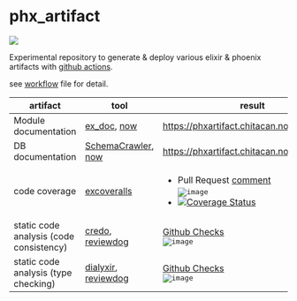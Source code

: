 # phx_artifact

![](https://github.com/chitacan/phx_artifact/workflows/generate%20artifacts/badge.svg)

Experimental repository to generate & deploy various elixir & phoenix artifacts with [github actions](https://github.com/features/actions).

see [workflow](./.github/workflows/artifact.yml) file for detail.

| artifact | tool | result |
| --- | --- | --- |
| Module documentation | [ex_doc](https://github.com/elixir-lang/ex_doc), [now](https://zeit.co/home) | https://phxartifact.chitacan.now.sh/ |
| DB documentation | [SchemaCrawler](http://www.schemacrawler.com/), [now](https://zeit.co/home) | https://phxartifact.chitacan.now.sh/db.html |
| code coverage | [excoveralls](https://github.com/parroty/excoveralls) | <ul><li>Pull Request [comment](https://github.com/chitacan/phx_artifact/pull/1#issuecomment-568549989)<br/><kbd>![image](https://user-images.githubusercontent.com/286950/71497489-d366e800-289b-11ea-8aa0-20a06c927cb0.png)</kbd></li><li>[![Coverage Status](https://coveralls.io/repos/github/chitacan/phx_artifact/badge.svg?branch=master)](https://coveralls.io/github/chitacan/phx_artifact?branch=master)</li> |
| static code analysis (code consistency) | [credo](https://github.com/rrrene/credo/), [reviewdog](https://github.com/reviewdog/reviewdog) | [Github Checks](https://github.com/chitacan/phx_artifact/pull/1/files#annotation_92511572)<br/><kbd>![image](https://user-images.githubusercontent.com/286950/71497499-dbbf2300-289b-11ea-8329-6f11cdae81f0.png)</kbd>
| static code analysis (type checking) | [dialyxir](https://github.com/jeremyjh/dialyxir), [reviewdog](https://github.com/reviewdog/reviewdog) | [Github Checks](https://github.com/chitacan/phx_artifact/pull/1/files#annotation_92511573)<br/><kbd>![image](https://user-images.githubusercontent.com/286950/71497494-d95cc900-289b-11ea-89a8-6109386f96f9.png)</kbd> |

